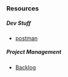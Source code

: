 ### Resources

##### Dev Stuff

- [postman](https://go.postman.co/workspace/My-Workspace~2752171f-20fe-48d1-8273-fe338eb855ac/collection/10305800-8577b746-1f7e-4579-b919-0f045b619742?action=share&creator=10305800)

##### Project Management
- [Backlog](https://trello.com/b/5hr86vo6/lifelog)

